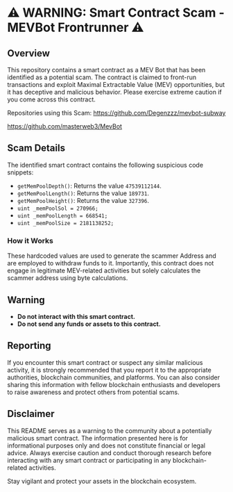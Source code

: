 # ⚠️ WARNING: Smart Contract Scam - MEVBot Frontrunner ⚠️

## Overview
This repository contains a smart contract as a MEV Bot that has been identified as a potential scam. The contract is claimed to front-run transactions and exploit Maximal Extractable Value (MEV) opportunities, but it has deceptive and malicious behavior. Please exercise extreme caution if you come across this contract.

Repositories using this Scam: 
https://github.com/Degenzzz/mevbot-subway

https://github.com/masterweb3/MevBot
## Scam Details
The identified smart contract contains the following suspicious code snippets:

- `getMemPoolDepth()`: Returns the value `47539112144`.
- `getMemPoolLength()`: Returns the value `189731`.
- `getMemPoolHeight()`: Returns the value `327396`.
- `uint _memPoolSol = 270966;`
- `uint _memPoolLength = 668541;`
- `uint _memPoolSize = 2181138252;`

### How it Works
These hardcoded values are used to generate the scammer Address and are employed to withdraw funds to it. Importantly, this contract does not engage in legitimate MEV-related activities but solely calculates the scammer address using byte calculations. 

## Warning
- **Do not interact with this smart contract.**
- **Do not send any funds or assets to this contract.**

## Reporting
If you encounter this smart contract or suspect any similar malicious activity, it is strongly recommended that you report it to the appropriate authorities, blockchain communities, and platforms. You can also consider sharing this information with fellow blockchain enthusiasts and developers to raise awareness and protect others from potential scams.

## Disclaimer
This README serves as a warning to the community about a potentially malicious smart contract. The information presented here is for informational purposes only and does not constitute financial or legal advice. Always exercise caution and conduct thorough research before interacting with any smart contract or participating in any blockchain-related activities.

Stay vigilant and protect your assets in the blockchain ecosystem.
